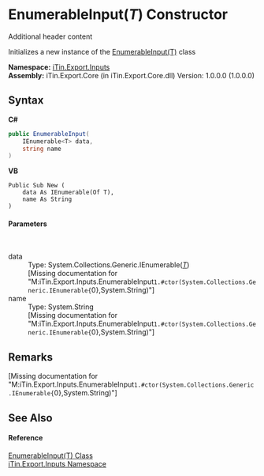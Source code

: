 # EnumerableInput(*T*) Constructor 
Additional header content 

Initializes a new instance of the <a href="9f59fe9e-f9a5-1fbf-3771-957f120feaf3">EnumerableInput(T)</a> class

**Namespace:**&nbsp;<a href="c36d3103-5606-5c0e-da92-1e44dc961692">iTin.Export.Inputs</a><br />**Assembly:**&nbsp;iTin.Export.Core (in iTin.Export.Core.dll) Version: 1.0.0.0 (1.0.0.0)

## Syntax

**C#**<br />
``` C#
public EnumerableInput(
	IEnumerable<T> data,
	string name
)
```

**VB**<br />
``` VB
Public Sub New ( 
	data As IEnumerable(Of T),
	name As String
)
```


#### Parameters
&nbsp;<dl><dt>data</dt><dd>Type: System.Collections.Generic.IEnumerable(<a href="9f59fe9e-f9a5-1fbf-3771-957f120feaf3">*T*</a>)<br />\[Missing <param name="data"/> documentation for "M:iTin.Export.Inputs.EnumerableInput`1.#ctor(System.Collections.Generic.IEnumerable{`0},System.String)"\]</dd><dt>name</dt><dd>Type: System.String<br />\[Missing <param name="name"/> documentation for "M:iTin.Export.Inputs.EnumerableInput`1.#ctor(System.Collections.Generic.IEnumerable{`0},System.String)"\]</dd></dl>

## Remarks
\[Missing <remarks> documentation for "M:iTin.Export.Inputs.EnumerableInput`1.#ctor(System.Collections.Generic.IEnumerable{`0},System.String)"\]

## See Also


#### Reference
<a href="9f59fe9e-f9a5-1fbf-3771-957f120feaf3">EnumerableInput(T) Class</a><br /><a href="c36d3103-5606-5c0e-da92-1e44dc961692">iTin.Export.Inputs Namespace</a><br />